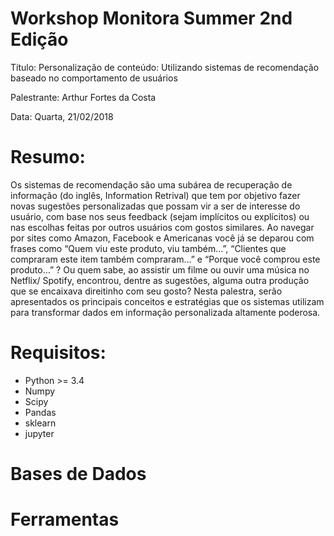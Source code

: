 # Workshop Monitora Summer 2nd Edição

Título: Personalização de conteúdo: Utilizando sistemas de recomendação baseado no comportamento de usuários

Palestrante: Arthur Fortes da Costa

Data: Quarta, 21/02/2018

# Resumo:

Os sistemas de recomendação são uma subárea de recuperação de informação (do inglês, Information Retrival) que tem por objetivo fazer novas sugestões personalizadas que possam vir a ser de interesse do usuário, com base nos seus feedback (sejam implícitos ou explícitos) ou nas escolhas feitas por outros usuários com gostos similares. Ao navegar por sites como Amazon, Facebook e Americanas você já se deparou com frases como “Quem viu este produto, viu também…”, “Clientes que compraram este item também compraram…” e “Porque você comprou este produto…” ? Ou quem sabe, ao assistir um filme ou ouvir uma música no Netflix/ Spotify, encontrou, dentre as sugestões, alguma outra produção que se encaixava direitinho com seu gosto? Nesta palestra, serão apresentados os principais conceitos e estratégias que os sistemas utilizam para transformar dados em informação personalizada altamente poderosa.


# Requisitos: 

- Python >= 3.4
- Numpy
- Scipy
- Pandas
- sklearn
- jupyter

# Bases de Dados


# Ferramentas


